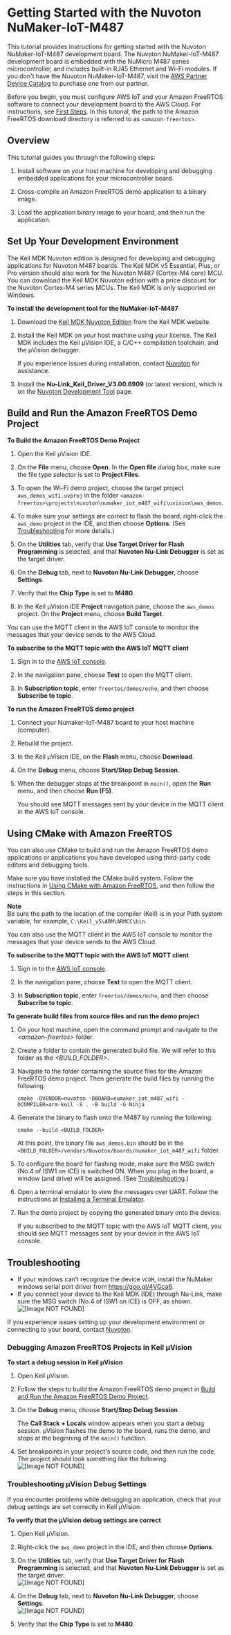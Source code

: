 # Getting Started with the Nuvoton NuMaker\-IoT\-M487<a name="getting-started-nuvoton-m487"></a>

This tutorial provides instructions for getting started with the Nuvoton NuMaker\-IoT\-M487 development board\. The Nuvoton NuMaker\-IoT\-M487 development board is embedded with the NuMicro M487 series microcontroller, and includes built\-in RJ45 Ethernet and Wi\-Fi modules\. If you don't have the Nuvoton NuMaker\-IoT\-M487, visit the [AWS Partner Device Catalog](https://devices.amazonaws.com/detail/a3G0h000000Tg9cEAC/NuMaker-IoT-M487) to purchase one from our partner\. 

Before you begin, you must configure AWS IoT and your Amazon FreeRTOS software to connect your development board to the AWS Cloud\. For instructions, see [First Steps](freertos-prereqs.md)\. In this tutorial, the path to the Amazon FreeRTOS download directory is referred to as `<amazon-freertos>`\.

## Overview<a name="getting-started-nuvoton-m487-overview"></a>

This tutorial guides you through the following steps:

1. Install software on your host machine for developing and debugging embedded applications for your microcontroller board\.

1. Cross\-compile an Amazon FreeRTOS demo application to a binary image\.

1. Load the application binary image to your board, and then run the application\.

## Set Up Your Development Environment<a name="gsg-nuvoton-m487-setup-env"></a>

The Keil MDK Nuvoton edition is designed for developing and debugging applications for Nuvoton M487 boards\. The Keil MDK v5 Essential, Plus, or Pro version should also work for the Nuvoton M487 \(Cortex\-M4 core\) MCU\. You can download the Keil MDK Nuvoton edition with a price discount for the Nuvoton Cortex\-M4 series MCUs\. The Keil MDK is only supported on Windows\.

**To install the development tool for the NuMaker\-IoT\-M487**

1. Download the [ Keil MDK Nuvoton Edition](https://store.developer.arm.com/store/embedded-iot-software-tools/keil-mdk-nuvoton-edition?edition=1164) from the Keil MDK website\. 

1. Install the Keil MDK on your host machine using your license\. The Keil MDK includes the Keil µVision IDE, a C/C\+\+ compilation toolchain, and the µVision debugger\.

   If you experience issues during installation, contact [Nuvoton](http://www.nuvoton.com/hq/contact-us/) for assistance\.

1. Install the **Nu\-Link\_Keil\_Driver\_V3\.00\.6909** \(or latest version\), which is on the [ Nuvoton Development Tool](https://www.nuvoton.com/hq/support/tool-and-software/software/development-tool/?__locale=en) page\.

## Build and Run the Amazon FreeRTOS Demo Project<a name="gsg-nuvoton-m487-build-run"></a>

**To Build the Amazon FreeRTOS Demo Project**

1. Open the Keil µVision IDE\.

1. On the **File** menu, choose **Open**\. In the **Open file** dialog box, make sure the file type selector is set to **Project Files**\.

1. To open the Wi\-Fi demo project, choose the target project `aws_demos_wifi.uvproj` in the folder  `<amazon-freertos>\projects\nuvoton\numaker_iot_m487_wifi\uvision\aws_demos`\. 

1. To make sure your settings are correct to flash the board, right\-click the `aws_demo` project in the IDE, and then choose **Options**\. \(See [Troubleshooting](#gsg-nuvoton-m487-troubleshoot) for more details\.\)

1. On the **Utilities** tab, verify that **Use Target Driver for Flash Programming** is selected, and that **Nuvoton Nu\-Link Debugger** is set as the target driver\. 

1. On the **Debug** tab, next to **Nuvoton Nu\-Link Debugger**, choose **Settings**\.

1. Verify that the **Chip Type** is set to **M480**\. 

1. In the Keil µVision IDE **Project** navigation pane, choose the `aws_demos` project\. On the **Project** menu, choose **Build Target**\. 

You can use the MQTT client in the AWS IoT console to monitor the messages that your device sends to the AWS Cloud\. 

**To subscribe to the MQTT topic with the AWS IoT MQTT client**

1. Sign in to the [AWS IoT console](https://console.aws.amazon.com/iotv2)\.

1. In the navigation pane, choose **Test** to open the MQTT client\. 

1. In **Subscription topic**, enter `freertos/demos/echo`, and then choose **Subscribe to topic**\. 

**To run the Amazon FreeRTOS demo project**

1. Connect your Numaker\-IoT\-M487 board to your host machine \(computer\)\. 

1. Rebuild the project\. 

1. In the Keil µVision IDE, on the **Flash** menu, choose **Download**\. 

1. On the **Debug** menu, choose **Start/Stop Debug Session**\.

1. When the debugger stops at the breakpoint in `main()`, open the **Run** menu, and then choose **Run \(F5\)**\.

   You should see MQTT messages sent by your device in the MQTT client in the AWS IoT console\. 

## Using CMake with Amazon FreeRTOS<a name="gsg-nuvoton-m487-cmake"></a>

You can also use CMake to build and run the Amazon FreeRTOS demo applications or applications you have developed using third\-party code editors and debugging tools\. 

Make sure you have installed the CMake build system\. Follow the instructions in [Using CMake with Amazon FreeRTOS](getting-started-cmake.md), and then follow the steps in this section\.

**Note**  
Be sure the path to the location of the compiler \(Keil\) is in your Path system variable, for example, `C:\Keil_v5\ARM\ARMCC\bin`\. 

You can also use the MQTT client in the AWS IoT console to monitor the messages that your device sends to the AWS Cloud\.

**To subscribe to the MQTT topic with the AWS IoT MQTT client**

1. Sign in to the [AWS IoT console](https://console.aws.amazon.com/iotv2)\.

1. In the navigation pane, choose **Test** to open the MQTT client\. 

1. In **Subscription topic**, enter `freertos/demos/echo`, and then choose **Subscribe to topic**\. 

**To generate build files from source files and run the demo project**

1. On your host machine, open the command prompt and navigate to the *<amazon\-freertos>* folder\. 

1. Create a folder to contain the generated build file\. We will refer to this folder as the *<BUILD\_FOLDER>*\. 

1. Navigate to the folder containing the source files for the Amazon FreeRTOS demo project\. Then generate the build files by running the following\. 

   ```
   cmake -DVENDOR=nuvoton -DBOARD=numaker_iot_m487_wifi -DCOMPILER=arm-keil -S . -B build -G Ninja 
   ```

1. Generate the binary to flash onto the M487 by running the following\.

   ```
   cmake --build <BUILD_FOLDER> 
   ```

   At this point, the binary file `aws_demos.bin` should be in the `<BUILD_FOLDER>/vendors/Nuvoton/boards/numaker_iot_m487_wifi` folder\. 

1. To configure the board for flashing mode, make sure the MSG switch \(No\.4 of ISW1 on ICE\) is switched ON\. When you plug in the board, a window \(and drive\) will be assigned\. \(See [Troubleshooting](#gsg-nuvoton-m487-troubleshoot)\.\)

1. Open a terminal emulator to view the messages over UART\. Follow the instructions at [Installing a Terminal Emulator](uart-term.md)\.

1. Run the demo project by copying the generated binary onto the device\. 

   If you subscribed to the MQTT topic with the AWS IoT MQTT client, you should see MQTT messages sent by your device in the AWS IoT console\. 

## Troubleshooting<a name="gsg-nuvoton-m487-troubleshoot"></a>
+ If your windows can’t recognize the device `VCOM`, install the NuMaker windows serial port driver from [https://goo\.gl/4VGca6](https://goo.gl/4VGca6)\.
+ If you connect your device to the Keil MDK \(IDE\) through Nu\-Link, make sure the MSG switch \(No\.4 of ISW1 on ICE\) is OFF, as shown\.  
![\[Image NOT FOUND\]](http://docs.aws.amazon.com/freertos/latest/userguide/images/nuvoton-m487-gsg.png)

If you experience issues setting up your development environment or connecting to your board, contact [Nuvoton](http://www.nuvoton.com/hq/contact-us/)\.

### Debugging Amazon FreeRTOS Projects in Keil μVision<a name="gsg-nuvoton-m487-troubleshoot-debug-projects"></a>

**To start a debug session in Keil μVision**

1. Open Keil μVision\. 

1. Follow the steps to build the Amazon FreeRTOS demo project in [Build and Run the Amazon FreeRTOS Demo Project](#gsg-nuvoton-m487-build-run)\.

1. On the **Debug** menu, choose **Start/Stop Debug Session**\. 

   The **Call Stack \+ Locals** window appears when you start a debug session\. μVision flashes the demo to the board, runs the demo, and stops at the beginning of the `main()` function\. 

1. Set breakpoints in your project's source code, and then run the code\. The project should look something like the following\.  
![\[Image NOT FOUND\]](http://docs.aws.amazon.com/freertos/latest/userguide/images/numaker-iot-m487-debug.png)

### Troubleshooting μVision Debug Settings<a name="gsg-nuvoton-m487-troubleshoot-debug"></a>

If you encounter problems while debugging an application, check that your debug settings are set correctly in Keil μVision\.

**To verify that the μVision debug settings are correct**

1. Open Keil μVision\. 

1. Right\-click the `aws_demo` project in the IDE, and then choose **Options**\. 

1. On the **Utilities** tab, verify that **Use Target Driver for Flash Programming** is selected, and that **Nuvoton Nu\-Link Debugger** is set as the target driver\.   
![\[Image NOT FOUND\]](http://docs.aws.amazon.com/freertos/latest/userguide/images/nulink-debugger-target.png)

1. On the **Debug** tab, next to **Nuvoton Nu\-Link Debugger**, choose **Settings**\.  
![\[Image NOT FOUND\]](http://docs.aws.amazon.com/freertos/latest/userguide/images/nulink-driver-setup.png)

1. Verify that the **Chip Type** is set to **M480**\. 